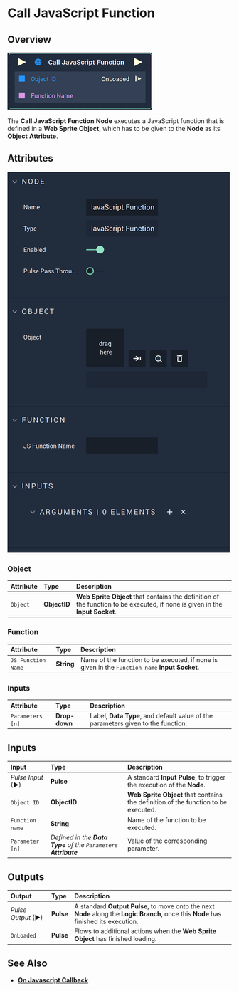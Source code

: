# Call JavaScript Function

## Overview

![The Call JavaScript Function Node.](../../.gitbook/assets/calljavascriptfunctionnode.png)

The **Call JavaScript Function** **Node** executes a JavaScript function that is defined in a **Web Sprite** **Object**, which has to be given to the **Node** as its **Object** **Attribute**.

## Attributes

![The Call JavaScript Function Node Attributes.](../../.gitbook/assets/javascriptcallbackattributesactual.png)

### Object

| Attribute | Type | Description |
| :--- | :--- | :--- |
| `Object` | **ObjectID** | **Web Sprite** **Object** that contains the definition of the function to be executed, if none is given in the **Input Socket**. |

### Function

| Attribute | Type | Description |
| :--- | :--- | :--- |
| `JS Function Name` | **String** | Name of the function to be executed, if none is given in the `Function name` **Input Socket**. |

### Inputs

| Attribute | Type | Description |
| :--- | :--- | :--- |
| `Parameters [n]` | **Drop-down** | Label, **Data Type**, and default value of the parameters given to the function. |

## Inputs

| Input | Type | Description |
| :--- | :--- | :--- |
| _Pulse Input_ \(►\) | **Pulse** | A standard **Input Pulse**, to trigger the execution of the **Node**. |
| `Object ID` | **ObjectID** | **Web Sprite** **Object** that contains the definition of the function to be executed. |
| `Function name` | **String** | Name of the function to be executed. |
| `Parameter [n]` | _Defined in the **Data Type** of the `Parameters` **Attribute**_ | Value of the corresponding parameter. |

## Outputs

| Output | Type | Description |
| :--- | :--- | :--- |
| _Pulse Output_ \(►\) | **Pulse** | A standard **Output Pulse**, to move onto the next **Node** along the **Logic Branch**, once this **Node** has finished its execution. |
| `OnLoaded` | **Pulse** | Flows to additional actions when the **Web Sprite** **Object** has finished loading. |

## See Also

* [**On Javascript Callback**](../events/web/on-javascript-callback.md)


